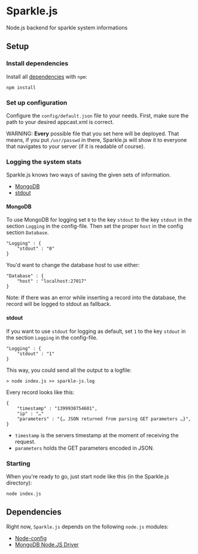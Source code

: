 Sparkle.js
==========

Node.js backend for sparkle system informations

## Setup
### Install dependencies
Install all [dependencies](#dependencies) with `npm`:

```
npm install
```

### Set up configuration
Configure the `config/default.json` file to your needs. First, make sure the path to your desired appcast.xml is correct.

WARNING: **Every** possible file that you set here will be deployed. That means, if you put `/usr/passwd` in there, Sparkle.js will show it to everyone that navigates to your server (if it is readable of course).

### Logging the system stats
Sparkle.js knows two ways of saving the given sets of information.

* [MongoDB](#mongodb)
* [stdout](#stdout)

#### MongoDB
To use MongoDB for logging set `0` to the key `stdout` to the key `stdout` in the section `Logging` in the config-file. Then set the proper `host` in the config section `Database`.

```
"Logging" : {
	"stdout" : "0"
}
```

You'd want to change the database host to use either:
```
"Database" : {
	"host" : "localhost:27017"
}
```

Note: If there was an error while inserting a record into the database, the record will be logged to stdout as fallback.

#### stdout
If you want to use `stdout` for logging as default, set `1` to the key `stdout` in the section `Logging` in the config-file.
```
"Logging" : {
	"stdout" : "1"
}
```

This way, you could send all the output to a logfile:
```
> node index.js >> sparkle-js.log
```

Every record looks like this:
```
{
	"timestamp" : "1399930754601",
	"ip" : "…"
	"parameters" : "{… JSON returned from parsing GET parameters …}",
}
```

* `timestamp` is the servers timestamp at the moment of receiving the request.
* `parameters` holds the GET parameters encoded in JSON.

### Starting
When you're ready to go, just start node like this (in the Sparkle.js directory):

```
node index.js
```

## Dependencies
Right now, `Sparkle.js` depends on the following `node.js` modules:

* [Node-config](http://lorenwest.github.com/node-config/)
* [MongoDB Node.JS Driver](https://github.com/mongodb/node-mongodb-native)